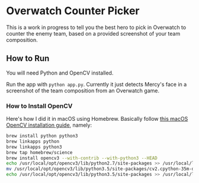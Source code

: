 # Overwatch Counter Picker

This is a work in progress to tell you the best hero to pick in Overwatch to
counter the enemy team, based on a provided screenshot of your team composition.

## How to Run

You will need Python and OpenCV installed.

Run the app with `python app.py`. Currently it just detects Mercy's face
in a screenshot of the team composition from an Overwatch game.

### How to Install OpenCV

Here's how I did it in macOS using Homebrew. Basically follow
[this macOS OpenCV installation guide](http://www.pyimagesearch.com/2016/12/19/install-opencv-3-on-macos-with-homebrew-the-easy-way/),
namely:

```bash
brew install python python3
brew linkapps python
brew linkapps python3
brew tap homebrew/science
brew install opencv3 --with-contrib --with-python3 --HEAD
echo /usr/local/opt/opencv3/lib/python2.7/site-packages >> /usr/local/lib/python2.7/site-packages/opencv3.pth
mv /usr/local/opt/opencv3/lib/python3.5/site-packages/cv2.cpython-35m-darwin.so /usr/local/opt/opencv3/lib/python3.5/site-packages/cv2.so
echo /usr/local/opt/opencv3/lib/python3.5/site-packages >> /usr/local/lib/python3.5/site-packages/opencv3.pth
```

